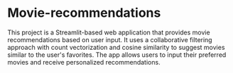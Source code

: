 # Movie-recommendations
This project is a Streamlit-based web application that provides movie recommendations based on user input. It uses a collaborative filtering approach with count vectorization and cosine similarity to suggest movies similar to the user's favorites. The app allows users to input their preferred movies and receive personalized recommendations.
